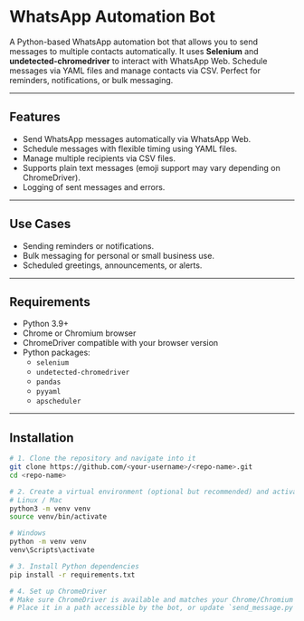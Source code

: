 # WhatsApp Automation Bot

A Python-based WhatsApp automation bot that allows you to send messages to multiple contacts automatically. It uses **Selenium** and **undetected-chromedriver** to interact with WhatsApp Web. Schedule messages via YAML files and manage contacts via CSV. Perfect for reminders, notifications, or bulk messaging.

---

## Features

- Send WhatsApp messages automatically via WhatsApp Web.  
- Schedule messages with flexible timing using YAML files.  
- Manage multiple recipients via CSV files.  
- Supports plain text messages (emoji support may vary depending on ChromeDriver).  
- Logging of sent messages and errors.  

---

## Use Cases

- Sending reminders or notifications.  
- Bulk messaging for personal or small business use.  
- Scheduled greetings, announcements, or alerts.  

---

## Requirements

- Python 3.9+  
- Chrome or Chromium browser  
- ChromeDriver compatible with your browser version  
- Python packages:
  - `selenium`
  - `undetected-chromedriver`
  - `pandas`
  - `pyyaml`
  - `apscheduler`  

---

## Installation

```bash
# 1. Clone the repository and navigate into it
git clone https://github.com/<your-username>/<repo-name>.git
cd <repo-name>

# 2. Create a virtual environment (optional but recommended) and activate it
# Linux / Mac
python3 -m venv venv
source venv/bin/activate

# Windows
python -m venv venv
venv\Scripts\activate

# 3. Install Python dependencies
pip install -r requirements.txt

# 4. Set up ChromeDriver
# Make sure ChromeDriver is available and matches your Chrome/Chromium version.
# Place it in a path accessible by the bot, or update `send_message.py` with the correct path.


